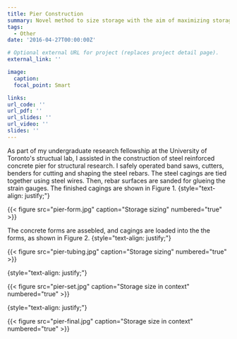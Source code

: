 ```yaml
---
title: Pier Construction
summary: Novel method to size storage with the aim of maximizing storage utilization and eliminating wasted storage capcacity.
tags:
  - Other
date: '2016-04-27T00:00:00Z'

# Optional external URL for project (replaces project detail page).
external_link: ''

image:
  caption: 
  focal_point: Smart

links:
url_code: ''
url_pdf: ''
url_slides: ''
url_video: ''
slides: ''
---
```


As part of my undergraduate research fellowship at the University of Toronto's structual lab, I assisted in the construction of steel reinforced concrete pier for structural research. I safely operated band saws, cutters, benders for cutting and shaping the steel rebars. The steel cagings are tied together using steel wires. Then, rebar surfaces are sanded for glueing the strain gauges. The finished cagings are shown in Figure 1.
{style="text-align: justify;"}

{{< figure src="pier-form.jpg" caption="Storage sizing" numbered="true" >}}

The concrete forms are assebled, and cagings are loaded into the the forms, as shown in Figure 2.
{style="text-align: justify;"}

{{< figure src="pier-tubing.jpg" caption="Storage sizing" numbered="true" >}}



{style="text-align: justify;"}

{{< figure src="pier-set.jpg" caption="Storage size in context" numbered="true" >}}


{style="text-align: justify;"}

{{< figure src="pier-final.jpg" caption="Storage size in context" numbered="true" >}}